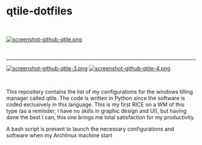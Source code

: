 # qtile-dotfiles

<br />

[![screenshot-github-qtile.png](https://i.postimg.cc/7hps9g6W/screenshot-github-qtile.png)](https://postimg.cc/QKJJxKcQ)

<br />

---

[![screenshot-github-qtile-3.png](https://i.postimg.cc/zGwtwH1x/screenshot-github-qtile-3.png)](https://postimg.cc/2167r6yW) [![screenshot-github-qtile-4.png](https://i.postimg.cc/HLB6RGn5/screenshot-github-qtile-4.png)](https://postimg.cc/bGS0SBQN)

<br />

This repository contains the list of my configurations for the windows tilling manager called qtile. The code is written in Python since the software is coded exclusively in this language. This is my first RICE on a WM of this type (as a reminder, I have no skills in graphic design and UI), but having done the best I can, this one brings me total satisfaction for my productivity.

A bash script is present to launch the necessary configurations and software when my Archlinux machine start

